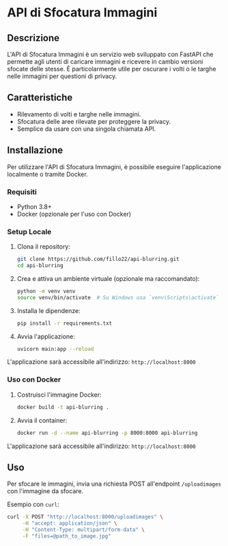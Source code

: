 # API di Sfocatura Immagini

## Descrizione
L'API di Sfocatura Immagini è un servizio web sviluppato con FastAPI che permette agli utenti di caricare immagini e ricevere in cambio versioni sfocate delle stesse. È particolarmente utile per oscurare i volti o le targhe nelle immagini per questioni di privacy.

## Caratteristiche
- Rilevamento di volti e targhe nelle immagini.
- Sfocatura delle aree rilevate per proteggere la privacy.
- Semplice da usare con una singola chiamata API.

## Installazione
Per utilizzare l'API di Sfocatura Immagini, è possibile eseguire l'applicazione localmente o tramite Docker.

### Requisiti
- Python 3.8+
- Docker (opzionale per l'uso con Docker)

### Setup Locale
1. Clona il repository:
    ```bash
    git clone https://github.com/fillo22/api-blurring.git
    cd api-blurring
    ```

2. Crea e attiva un ambiente virtuale (opzionale ma raccomandato):
    ```bash
    python -m venv venv
    source venv/bin/activate  # Su Windows usa `venv\Scripts\activate`
    ```

3. Installa le dipendenze:
    ```bash
    pip install -r requirements.txt
    ```

4. Avvia l'applicazione:
    ```bash
    uvicorn main:app --reload
    ```

L'applicazione sarà accessibile all'indirizzo: `http://localhost:8000`

### Uso con Docker
1. Costruisci l'immagine Docker:
    ```bash
    docker build -t api-blurring .
    ```

2. Avvia il container:
    ```bash
    docker run -d --name api-blurring -p 8000:8000 api-blurring
    ```

L'applicazione sarà accessibile all'indirizzo: `http://localhost:8000`

## Uso
Per sfocare le immagini, invia una richiesta POST all'endpoint `/uploadimages` con l'immagine da sfocare.

Esempio con `curl`:
```bash
curl -X POST "http://localhost:8000/uploadimages" \
     -H "accept: application/json" \
     -H "Content-Type: multipart/form-data" \
     -F "files=@path_to_image.jpg"
